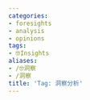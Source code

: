 ```yaml
---
categories:
- foresights
- analysis
- opinions
tags:
- 🤓Insights
aliases:
- /🤓洞察
- /洞察
title: 'Tag: 洞察分析'
---
```

